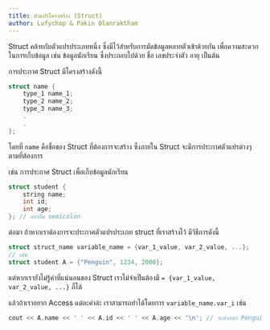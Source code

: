 ```yaml
---
title: ตัวแปรโครงสร้าง (Struct)
author: Lufychop & Pakin Olanraktham
---
```


Struct คล้ายกับตัวแปรประเภทหนึ่ง ซึ่งมีไว้สำหรับการมัดข้อมูลหลายตัวเข้าด้วยกัน เพื่อความสะดวกในการเก็บข้อมูล เช่น ข้อมูลนักเรียน ซึ่งประกอบไปด้วย ชื่อ เลขประจำตัว อายุ เป็นต้น

การประกาศ Struct มีโครงสร้างดังนี้

```c
struct name {
    type_1 name_1;
    type_2 name_2;
    type_3 name_3;
    .
    .
};
```

โดยที่ `name` คือชื่อของ Struct ที่ต้องการจะสร้าง ซึ่งภายใน Struct จะมีการประกาศตัวแปรต่างๆ ตามที่ต้องการ

เช่น การประกาศ Struct เพื่อเก็บข้อมูลนักเรียน

```c
struct student {
    string name;
    int id;
    int age;
}; // อย่าลืม semicolon
```

ต่อมา ถ้าหากเราต้องการจะประกาศตัวแปรประเภท struct ที่เราสร้างไว้ มีวิธีการดังนี้

```c
struct struct_name variable_name = {var_1_value, var_2_value, ...};
// เช่น
struct student A = {"Penguin", 1234, 2000};
```

แต่หากเรายังไม่รู้ค่าที่แน่นอนของ Struct เราไม่จำเป็นต้องมี `= {var_1_value, var_2_value, ...}` ก็ได้

แล้วถ้าเราอยาก Access แต่ละค่าล่ะ เราสามารถทำได้โดยการ `variable_name.var_i` เช่น

```c
cout << A.name << ' ' << A.id << ' ' << A.age << '\n'; // จะส่งออก Penguin 1234 2000
```
